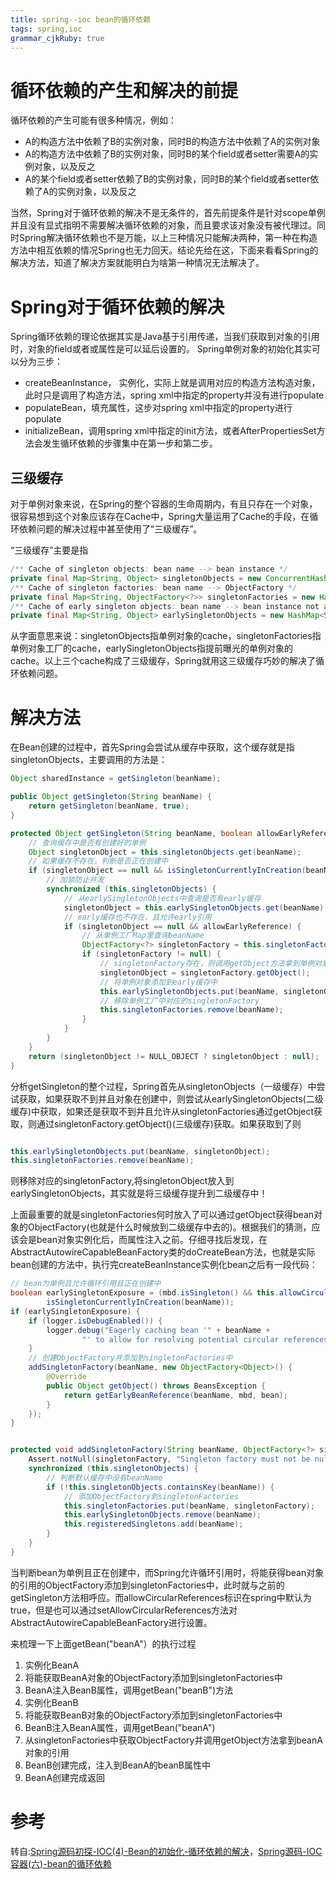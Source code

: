 ```yaml
---
title: spring--ioc bean的循环依赖
tags: spring,ioc
grammar_cjkRuby: true
---
```


# 循环依赖的产生和解决的前提
循环依赖的产生可能有很多种情况，例如：

- A的构造方法中依赖了B的实例对象，同时B的构造方法中依赖了A的实例对象
- A的构造方法中依赖了B的实例对象，同时B的某个field或者setter需要A的实例对象，以及反之
- A的某个field或者setter依赖了B的实例对象，同时B的某个field或者setter依赖了A的实例对象，以及反之

当然，Spring对于循环依赖的解决不是无条件的，首先前提条件是针对scope单例并且没有显式指明不需要解决循环依赖的对象，而且要求该对象没有被代理过。同时Spring解决循环依赖也不是万能，以上三种情况只能解决两种，第一种在构造方法中相互依赖的情况Spring也无力回天。结论先给在这，下面来看看Spring的解决方法，知道了解决方案就能明白为啥第一种情况无法解决了。

# Spring对于循环依赖的解决
Spring循环依赖的理论依据其实是Java基于引用传递，当我们获取到对象的引用时，对象的field或者或属性是可以延后设置的。
Spring单例对象的初始化其实可以分为三步：

- createBeanInstance， 实例化，实际上就是调用对应的构造方法构造对象，此时只是调用了构造方法，spring xml中指定的property并没有进行populate
- populateBean，填充属性，这步对spring xml中指定的property进行populate
- initializeBean，调用spring xml中指定的init方法，或者AfterPropertiesSet方法会发生循环依赖的步骤集中在第一步和第二步。

## 三级缓存
对于单例对象来说，在Spring的整个容器的生命周期内，有且只存在一个对象，很容易想到这个对象应该存在Cache中，Spring大量运用了Cache的手段，在循环依赖问题的解决过程中甚至使用了“三级缓存”。

“三级缓存”主要是指

``` java
/** Cache of singleton objects: bean name --> bean instance */
private final Map<String, Object> singletonObjects = new ConcurrentHashMap<String, Object>(256);
/** Cache of singleton factories: bean name --> ObjectFactory */
private final Map<String, ObjectFactory<?>> singletonFactories = new HashMap<String, ObjectFactory<?>>(16);
/** Cache of early singleton objects: bean name --> bean instance not autowire */
private final Map<String, Object> earlySingletonObjects = new HashMap<String, Object>(16);
```
从字面意思来说：singletonObjects指单例对象的cache，singletonFactories指单例对象工厂的cache，earlySingletonObjects指提前曝光的单例对象的cache。以上三个cache构成了三级缓存，Spring就用这三级缓存巧妙的解决了循环依赖问题。

# 解决方法
在Bean创建的过程中，首先Spring会尝试从缓存中获取，这个缓存就是指singletonObjects，主要调用的方法是：

``` java
Object sharedInstance = getSingleton(beanName);

public Object getSingleton(String beanName) {
	return getSingleton(beanName, true);
}

protected Object getSingleton(String beanName, boolean allowEarlyReference) {
	// 查询缓存中是否有创建好的单例
	Object singletonObject = this.singletonObjects.get(beanName);
	// 如果缓存不存在，判断是否正在创建中
	if (singletonObject == null && isSingletonCurrentlyInCreation(beanName)) {
		// 加锁防止并发
		synchronized (this.singletonObjects) {
			// 从earlySingletonObjects中查询是否有early缓存
			singletonObject = this.earlySingletonObjects.get(beanName);
			// early缓存也不存在，且允许early引用
			if (singletonObject == null && allowEarlyReference) {
				// 从单例工厂Map里查询beanName
				ObjectFactory<?> singletonFactory = this.singletonFactories.get(beanName);
				if (singletonFactory != null) {
					// singletonFactory存在，则调用getObject方法拿到单例对象
					singletonObject = singletonFactory.getObject();
					// 将单例对象添加到early缓存中
					this.earlySingletonObjects.put(beanName, singletonObject);
					// 移除单例工厂中对应的singletonFactory
					this.singletonFactories.remove(beanName);
				}
			}
		}
	}
	return (singletonObject != NULL_OBJECT ? singletonObject : null);
}
```
分析getSingleton的整个过程，Spring首先从singletonObjects（一级缓存）中尝试获取，如果获取不到并且对象在创建中，则尝试从earlySingletonObjects(二级缓存)中获取，如果还是获取不到并且允许从singletonFactories通过getObject获取，则通过singletonFactory.getObject()(三级缓存)获取。如果获取到了则

``` java

this.earlySingletonObjects.put(beanName, singletonObject);
this.singletonFactories.remove(beanName);
```
则移除对应的singletonFactory,将singletonObject放入到earlySingletonObjects，其实就是将三级缓存提升到二级缓存中！

上面最重要的就是singletonFactories何时放入了可以通过getObject获得bean对象的ObjectFactory(也就是什么时候放到二级缓存中去的)。根据我们的猜测，应该会是bean对象实例化后，而属性注入之前。仔细寻找后发现，在AbstractAutowireCapableBeanFactory类的doCreateBean方法，也就是实际bean创建的方法中，执行完createBeanInstance实例化bean之后有一段代码：

``` java
// bean为单例且允许循环引用且正在创建中
boolean earlySingletonExposure = (mbd.isSingleton() && this.allowCircularReferences &&
		isSingletonCurrentlyInCreation(beanName));
if (earlySingletonExposure) {
	if (logger.isDebugEnabled()) {
		logger.debug("Eagerly caching bean '" + beanName +
				"' to allow for resolving potential circular references");
	}
	// 创建ObjectFactory并添加到singletonFactories中
	addSingletonFactory(beanName, new ObjectFactory<Object>() {
		@Override
		public Object getObject() throws BeansException {
			return getEarlyBeanReference(beanName, mbd, bean);
		}
	});
}


protected void addSingletonFactory(String beanName, ObjectFactory<?> singletonFactory) {
	Assert.notNull(singletonFactory, "Singleton factory must not be null");
	synchronized (this.singletonObjects) {
		// 判断默认缓存中没有beanName
		if (!this.singletonObjects.containsKey(beanName)) {
			// 添加ObjectFactory到singletonFactories
			this.singletonFactories.put(beanName, singletonFactory);
			this.earlySingletonObjects.remove(beanName);
			this.registeredSingletons.add(beanName);
		}
	}
}

```
当判断bean为单例且正在创建中，而Spring允许循环引用时，将能获得bean对象的引用的ObjectFactory添加到singletonFactories中，此时就与之前的getSingleton方法相呼应。而allowCircularReferences标识在spring中默认为true，但是也可以通过setAllowCircularReferences方法对AbstractAutowireCapableBeanFactory进行设置。

来梳理一下上面getBean("beanA"）的执行过程

1. 实例化BeanA
2. 将能获取BeanA对象的ObjectFactory添加到singletonFactories中
3. BeanA注入BeanB属性，调用getBean("beanB")方法
4. 实例化BeanB
5. 将能获取BeanB对象的ObjectFactory添加到singletonFactories中
6. BeanB注入BeanA属性，调用getBean("beanA")
7. 从singletonFactories中获取ObjectFactory并调用getObject方法拿到beanA对象的引用
8. BeanB创建完成，注入到BeanA的beanB属性中
9. BeanA创建完成返回


# 参考
转自:[Spring源码初探-IOC(4)-Bean的初始化-循环依赖的解决](https://www.jianshu.com/p/6c359768b1dc)，[Spring源码-IOC容器(六)-bean的循环依赖](https://my.oschina.net/u/2377110/blog/979226)

